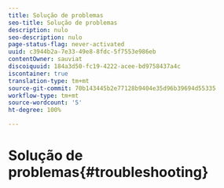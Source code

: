 ```yaml
---
title: Solução de problemas
seo-title: Solução de problemas
description: nulo
seo-description: nulo
page-status-flag: never-activated
uuid: c3944b2a-7e33-49e8-8fdc-5f7553e986eb
contentOwner: sauviat
discoiquuid: 184a3d50-fc19-4222-acee-bd9758437a4c
iscontainer: true
translation-type: tm+mt
source-git-commit: 70b143445b2e77128b9404e35d96b39694d55335
workflow-type: tm+mt
source-wordcount: '5'
ht-degree: 100%

---
```



# Solução de problemas{#troubleshooting}

